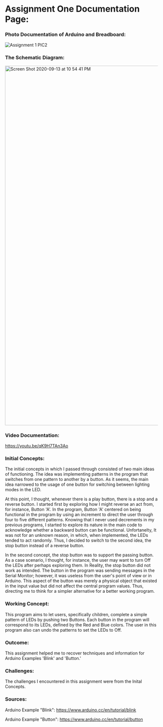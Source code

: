 # Assignment One Documentation Page:

### Photo Documentation of Arduino and Breadboard:

![Assignment 1 PIC2](https://user-images.githubusercontent.com/60816393/93029215-a1183900-f62a-11ea-9aae-2e500fb228f4.jpeg)

### The Schematic Diagram:

<img width="1183" alt="Screen Shot 2020-09-13 at 10 54 41 PM" src="https://user-images.githubusercontent.com/60816393/93026055-31974f00-f614-11ea-94b3-636aa2f637d7.png">

### Video Documentation:

https://youtu.be/qK9H7TAn3Ao

### Initial Concepts:

The initial concepts in which I passed through consisted of two main ideas of functioning. The idea was implementing patterns in the program that switches from one pattern to another by a button. As it seems, the main idea narrowed to the usage of one button for switching between lighting modes in the LED. 

At this point, I thought, whenever there is a play button, there is a stop and a reverse button. I started first by exploring how I might reverse an act from, for instance, Button 'A'. In the program, Button 'A' centered on being functional in the program by using an increment to direct the user through four to five different patterns. Knowing that I never used decrements in my previous programs, I started to explore its nature in the main code to acknowledge whether a backward button can be functional. Unfortanelty, It was not for an unknown reason, in which, when implemented, the LEDs tended to act randomly. Thus, I decided to switch to the second idea, the stop button instead of a reverse button.

In the second concept, the stop button was to support the passing button. As a case scenario, I thought, for instance, the user may want to turn Off the LEDs after perhaps exploring them. In Reality, the stop button did not work as intended. The button in the program was sending messages in the Serial Monitor; however, it was useless from the user's point of view or in Arduino. This aspect of the button was merely a physical object that existed in the input value but did not affect the central program values. Thus, directing me to think for a simpler alternative for a better working program.

### Working Concept:

This program aims to let users, specifically children, complete a simple pattern of LEDs by pushing two Buttons. Each button in the program will correspond to its LEDs, defined by the Red and Blue colors. The user in this program also can undo the patterns to set the LEDs to Off.
### Outcome:

This assignment helped me to recover techniques and information for Arduino Examples 'Blink' and 'Button.'

### Challenges:

The challenges I encountered in this assignment were from the Inital Concepts.

### Sources:

Arduino Example "Blink":
https://www.arduino.cc/en/tutorial/blink

Arduino Example "Button":
https://www.arduino.cc/en/tutorial/button
